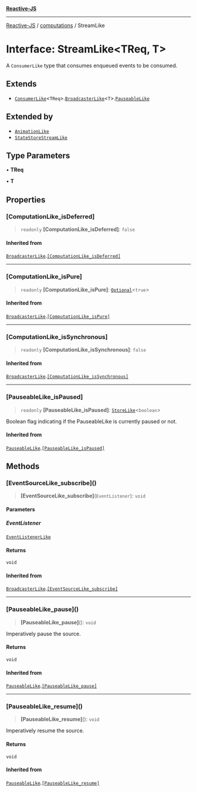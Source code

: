 [**Reactive-JS**](../../README.md)

***

[Reactive-JS](../../README.md) / [computations](../README.md) / StreamLike

# Interface: StreamLike\<TReq, T\>

A `ConsumerLike` type that consumes enqueued events to
be consumed.

## Extends

- [`ConsumerLike`](../../utils/interfaces/ConsumerLike.md)\<`TReq`\>.[`BroadcasterLike`](BroadcasterLike.md)\<`T`\>.[`PauseableLike`](../../utils/interfaces/PauseableLike.md)

## Extended by

- [`AnimationLike`](../Streamable/interfaces/AnimationLike.md)
- [`StateStoreStreamLike`](../Streamable/interfaces/StateStoreStreamLike.md)

## Type Parameters

• **TReq**

• **T**

## Properties

### \[ComputationLike\_isDeferred\]

> `readonly` **\[ComputationLike\_isDeferred\]**: `false`

#### Inherited from

[`BroadcasterLike`](BroadcasterLike.md).[`[ComputationLike_isDeferred]`](BroadcasterLike.md#computationlike_isdeferred)

***

### \[ComputationLike\_isPure\]

> `readonly` **\[ComputationLike\_isPure\]**: [`Optional`](../../functions/type-aliases/Optional.md)\<`true`\>

#### Inherited from

[`BroadcasterLike`](BroadcasterLike.md).[`[ComputationLike_isPure]`](BroadcasterLike.md#computationlike_ispure)

***

### \[ComputationLike\_isSynchronous\]

> `readonly` **\[ComputationLike\_isSynchronous\]**: `false`

#### Inherited from

[`BroadcasterLike`](BroadcasterLike.md).[`[ComputationLike_isSynchronous]`](BroadcasterLike.md#computationlike_issynchronous)

***

### \[PauseableLike\_isPaused\]

> `readonly` **\[PauseableLike\_isPaused\]**: [`StoreLike`](StoreLike.md)\<`boolean`\>

Boolean flag indicating if the PauseableLike is currently paused or not.

#### Inherited from

[`PauseableLike`](../../utils/interfaces/PauseableLike.md).[`[PauseableLike_isPaused]`](../../utils/interfaces/PauseableLike.md#pauseablelike_ispaused)

## Methods

### \[EventSourceLike\_subscribe\]()

> **\[EventSourceLike\_subscribe\]**(`EventListener`): `void`

#### Parameters

##### EventListener

[`EventListenerLike`](../../utils/interfaces/EventListenerLike.md)

#### Returns

`void`

#### Inherited from

[`BroadcasterLike`](BroadcasterLike.md).[`[EventSourceLike_subscribe]`](BroadcasterLike.md#eventsourcelike_subscribe)

***

### \[PauseableLike\_pause\]()

> **\[PauseableLike\_pause\]**(): `void`

Imperatively pause the source.

#### Returns

`void`

#### Inherited from

[`PauseableLike`](../../utils/interfaces/PauseableLike.md).[`[PauseableLike_pause]`](../../utils/interfaces/PauseableLike.md#pauseablelike_pause)

***

### \[PauseableLike\_resume\]()

> **\[PauseableLike\_resume\]**(): `void`

Imperatively resume the source.

#### Returns

`void`

#### Inherited from

[`PauseableLike`](../../utils/interfaces/PauseableLike.md).[`[PauseableLike_resume]`](../../utils/interfaces/PauseableLike.md#pauseablelike_resume)
